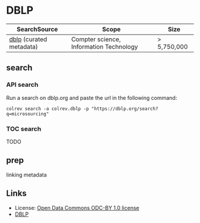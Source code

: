 # DBLP

| SearchSource                                 | Scope                                   | Size        |
|----------------------------------------------|-----------------------------------------|-------------|
| [dblp](https://dblp.org/) (curated metadata) | Compter science, Information Technology | > 5,750,000 |

## search

### API search

Run a search on dblp.org and paste the url in the following command:

```
colrev search -a colrev.dblp -p "https://dblp.org/search?q=microsourcing"
```

### TOC search

TODO

## prep

linking metadata

## Links

- License: [Open Data Commons ODC-BY 1.0 license](https://dblp.org/db/about/copyright.html)
- [DBLP](https://dblp.org/)
